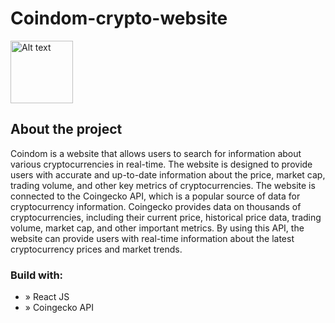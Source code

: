 ﻿# Coindom-crypto-website
 
 <img src="https://user-images.githubusercontent.com/105128267/220607693-29987a1c-8f0d-4835-9bfe-3b5c9f326b17.png" alt="Alt text" title="Optional title" width="100px">


## About the project
Coindom is a website that allows users to search for information about various cryptocurrencies in real-time. The website is designed to provide users with accurate and up-to-date information about the price, market cap, trading volume, and other key metrics of cryptocurrencies.
The website is connected to the Coingecko API, which is a popular source of data for cryptocurrency information. Coingecko provides data on thousands of cryptocurrencies, including their current price, historical price data, trading volume, market cap, and other important metrics. By using this API, the website can provide users with real-time information about the latest cryptocurrency prices and market trends.

### Build with:
* » React JS
* » Coingecko API
